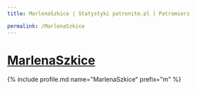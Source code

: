 ```yaml
---
title: MarlenaSzkice | Statystyki patronite.pl | Patromierz

permalink: /MarlenaSzkice
---
```


# [MarlenaSzkice](https://patronite.pl/MarlenaSzkice)

{% include profile.md name="MarlenaSzkice" prefix="m" %}

